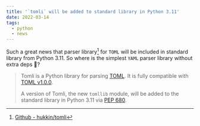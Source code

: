 ```yaml
---
title: '`tomli` will be added to standard library in Python 3.11'
date: 2022-03-14
tags:
  - python
  - news
---
```


Such a great news that parser library[^tomli] for `TOML` will be included in standard library from Python 3.11. So where is the simplest `YAML` parser library without extra deps 🤔?

> Tomli is a Python library for parsing [TOML](https://toml.io/). It is fully
> compatible with [TOML v1.0.0](https://toml.io/en/v1.0.0).
>
> A version of Tomli, the new `tomllib` module, will be added to the standard
> library in Python 3.11 via
> [PEP 680](https://www.python.org/dev/peps/pep-0680/).

[^tomli]: [Github - hukkin/tomli](https://github.com/hukkin/tomli)
